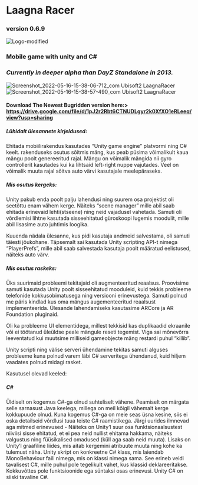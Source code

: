 # Laagna Racer
### version 0.6.9
![Logo-modified](https://user-images.githubusercontent.com/70939410/168591371-bfdb5353-a9ec-4e3a-ad33-2b48c0f5acdc.png)

### Mobile game with unity and C#
### *Currently in deeper alpha than DayZ Standalone in 2013.*


![Screenshot_2022-05-16-15-38-06-712_com Ubisoft2 LaagnaRacer](https://user-images.githubusercontent.com/70939410/168594500-d2ee44e3-b95b-447b-82d8-76f15e3c0add.jpg)
![Screenshot_2022-05-16-15-38-57-490_com Ubisoft2 LaagnaRacer](https://user-images.githubusercontent.com/70939410/168594512-395cc2e0-34f3-4bf0-a929-4d772a82cda0.jpg)




#### Download The Newest Bugridden version here:> https://drive.google.com/file/d/1pJ2r2Rbt6CTNUDLgyr2k0XfXO1eRLeeq/view?usp=sharing



##### Lühidalt ülesannete kirjeldused:

Ehitada mobiilirakendus kasutades “Unity game engine” platvormi ning C# keelt. rakenduseks osutus sõitmis mäng, kus peab püsima võimalikult kaua mängu poolt genereeritud rajal. Mängu on võimalik mängida nii gyro controllerit kasutades kui ka lihtsaid left-right nuppe vajutades. Veel on võimalik muuta rajal sõitva auto värvi kasutajale meelepäraseks.

##### Mis osutus kergeks:
Unity pakub enda poolt palju lahendusi ning suurem osa projektist oli seetõttu enam vähem kerge. Näiteks  “scene manager” mille abil saab ehitada erinevaid lehti(stseene) ning neid vajadusel vahetada. Samuti oli võrdlemisi lihtne kasutada sisseehitatud güroskoopi lugemis moodulit, mille abil lisasime auto juhtimis loogika.

Kuuenda nädala ülesanne, kus pidi kasutaja andmeid salvestama, oli samuti täiesti jõukohane. Täpsemalt sai kasutada Unity scripting API-t nimega “PlayerPrefs”, mille abil saab salvestada kasutaja poolt määratud eelistused, näiteks auto värv.

##### Mis osutus raskeks:
Üks suurimaid probleemi tekitajaid oli augmenteeritud reaalsus. Proovisime samuti kasutada Unity poolt sisseehitatud mooduleid, kuid tekkis probleeme telefonide kokkusobimatusega ning versiooni erinevustega. Samuti polnud me päris kindlad kus oma mängus augementeeritud reaalsust implementeerida. Ülesande lahendamiseks kasutasime ARCore ja AR Foundation pluginaid.

Oli ka probleeme UI elementidega, millest tekkisid kas duplikaadid ekraanile või ei töötanud üleüldse peale mängule reseti tegemist. Viga sai mõnevõrra leeventatud kui muutsime milliseid gameobjecte mäng restardi puhul “killib”.

Unity scripti ning välise serveri ühendamine tekitas samuti alguses probleeme kuna polnud varem läbi C# serveritega ühendanud, kuid hiljem vaadates polnud midagi rasket. 



Kasutusel olevad keeled:

##### C# 

Üldiselt on kogemus C#-ga olnud suhteliselt vähene. Peamiselt on märgata selle sarnasust Java keelega, millega on meil kõigil vähemalt kerge kokkupuude olnud. 
Kuna kogemus C#-ga on meie seas üsna kesine, siis ei oska detailseid võrdlusi tuua teiste C# raamistikega. 
Järgi uurides ilmnevad aga mitmed erinevused - Näiteks on Unity’l suur osa funktsionaalsustest niiviisi sisse ehitatud, et ei pea neid nullist ehitama hakkama, näiteks valgustus ning füüsikalised omadused (küll aga saab neid muuta). Lisaks on Unity’l graafiline liides, mis aitab kergemini atribuute muuta ning kohe ka tulemust näha. 
Unity skript on konkreetne C# klass, mis laiendab MonoBehaviour faili nimega, mis on klassi nimega sama. See erineb veidi tavalisest C#, mille puhul pole tegelikult vahet, kus klassid deklareeritakse.
Kokkuvõttes pole funktsioonide ega süntaksi osas erinevusi. Unity C# on siiski tavaline C#.



